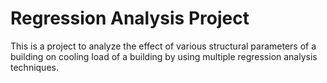 # Regression Analysis Project
This is a project to analyze the effect of various structural parameters of a building on cooling load of a building by using multiple regression analysis techniques. 
